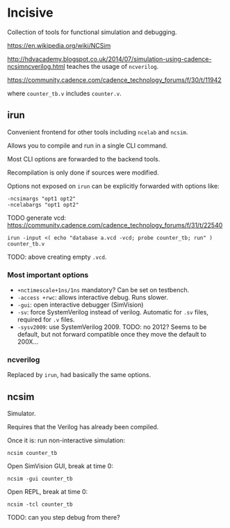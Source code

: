 # Incisive

Collection of tools for functional simulation and debugging.

<https://en.wikipedia.org/wiki/NCSim>

<http://hdvacademy.blogspot.co.uk/2014/07/simulation-using-cadence-ncsimncverilog.html> teaches the usage of `ncverilog`.

<https://community.cadence.com/cadence_technology_forums/f/30/t/11942>

where `counter_tb.v` includes `counter.v`.

## irun

Convenient frontend for other tools including `ncelab` and `ncsim`.

Allows you to compile and run in a single CLI command.

Most CLI options are forwarded to the backend tools.

Recompilation is only done if sources were modified.

Options not exposed on `irun` can be explicitly forwarded with options like:

    -ncsimargs "opt1 opt2"
    -ncelabargs "opt1 opt2"

TODO generate vcd: <https://community.cadence.com/cadence_technology_forums/f/31/t/22540>

    irun -input <( echo "database a.vcd -vcd; probe counter_tb; run" ) counter_tb.v

TODO: above creating empty `.vcd`.

### Most important options

- `+nctimescale+1ns/1ns` mandatory? Can be set on testbench.
- `-access +rwc`: allows interactive debug. Runs slower.
- `-gui`: open interactive debugger (SimVision)
- `-sv`: force SystemVerilog instead of verilog. Automatic for `.sv` files, required for `.v` files.
- `-sysv2009`: use SystemVerilog 2009. TODO: no 2012? Seems to be default, but not forward compatible once they move the default to 200X...

### ncverilog

Replaced by `irun`, had basically the same options.

## ncsim

Simulator.

Requires that the Verilog has already been compiled.

Once it is: run non-interactive simulation:

    ncsim counter_tb

Open SimVision GUI, break at time 0:

    ncsim -gui counter_tb

Open REPL, break at time 0:

    ncsim -tcl counter_tb

TODO: can you step debug from there?
